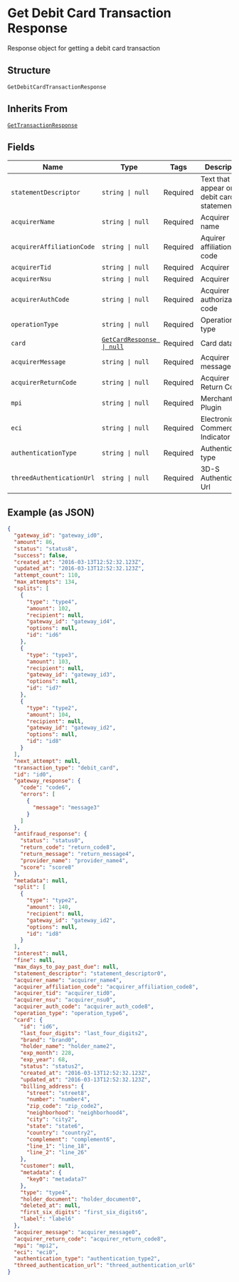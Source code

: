 
# Get Debit Card Transaction Response

Response object for getting a debit card transaction

## Structure

`GetDebitCardTransactionResponse`

## Inherits From

[`GetTransactionResponse`](../../doc/models/get-transaction-response.md)

## Fields

| Name | Type | Tags | Description |
|  --- | --- | --- | --- |
| `statementDescriptor` | `string \| null` | Required | Text that will appear on the debit card's statement |
| `acquirerName` | `string \| null` | Required | Acquirer name |
| `acquirerAffiliationCode` | `string \| null` | Required | Aquirer affiliation code |
| `acquirerTid` | `string \| null` | Required | Acquirer TID |
| `acquirerNsu` | `string \| null` | Required | Acquirer NSU |
| `acquirerAuthCode` | `string \| null` | Required | Acquirer authorization code |
| `operationType` | `string \| null` | Required | Operation type |
| `card` | [`GetCardResponse \| null`](../../doc/models/get-card-response.md) | Required | Card data |
| `acquirerMessage` | `string \| null` | Required | Acquirer message |
| `acquirerReturnCode` | `string \| null` | Required | Acquirer Return Code |
| `mpi` | `string \| null` | Required | Merchant Plugin |
| `eci` | `string \| null` | Required | Electronic Commerce Indicator (ECI) |
| `authenticationType` | `string \| null` | Required | Authentication type |
| `threedAuthenticationUrl` | `string \| null` | Required | 3D-S Authentication Url |

## Example (as JSON)

```json
{
  "gateway_id": "gateway_id0",
  "amount": 86,
  "status": "status8",
  "success": false,
  "created_at": "2016-03-13T12:52:32.123Z",
  "updated_at": "2016-03-13T12:52:32.123Z",
  "attempt_count": 110,
  "max_attempts": 134,
  "splits": [
    {
      "type": "type4",
      "amount": 102,
      "recipient": null,
      "gateway_id": "gateway_id4",
      "options": null,
      "id": "id6"
    },
    {
      "type": "type3",
      "amount": 103,
      "recipient": null,
      "gateway_id": "gateway_id3",
      "options": null,
      "id": "id7"
    },
    {
      "type": "type2",
      "amount": 104,
      "recipient": null,
      "gateway_id": "gateway_id2",
      "options": null,
      "id": "id8"
    }
  ],
  "next_attempt": null,
  "transaction_type": "debit_card",
  "id": "id0",
  "gateway_response": {
    "code": "code6",
    "errors": [
      {
        "message": "message3"
      }
    ]
  },
  "antifraud_response": {
    "status": "status0",
    "return_code": "return_code8",
    "return_message": "return_message4",
    "provider_name": "provider_name4",
    "score": "score8"
  },
  "metadata": null,
  "split": [
    {
      "type": "type2",
      "amount": 140,
      "recipient": null,
      "gateway_id": "gateway_id2",
      "options": null,
      "id": "id8"
    }
  ],
  "interest": null,
  "fine": null,
  "max_days_to_pay_past_due": null,
  "statement_descriptor": "statement_descriptor0",
  "acquirer_name": "acquirer_name4",
  "acquirer_affiliation_code": "acquirer_affiliation_code8",
  "acquirer_tid": "acquirer_tid0",
  "acquirer_nsu": "acquirer_nsu0",
  "acquirer_auth_code": "acquirer_auth_code8",
  "operation_type": "operation_type6",
  "card": {
    "id": "id6",
    "last_four_digits": "last_four_digits2",
    "brand": "brand0",
    "holder_name": "holder_name2",
    "exp_month": 228,
    "exp_year": 68,
    "status": "status2",
    "created_at": "2016-03-13T12:52:32.123Z",
    "updated_at": "2016-03-13T12:52:32.123Z",
    "billing_address": {
      "street": "street8",
      "number": "number4",
      "zip_code": "zip_code2",
      "neighborhood": "neighborhood4",
      "city": "city2",
      "state": "state6",
      "country": "country2",
      "complement": "complement6",
      "line_1": "line_18",
      "line_2": "line_26"
    },
    "customer": null,
    "metadata": {
      "key0": "metadata7"
    },
    "type": "type4",
    "holder_document": "holder_document0",
    "deleted_at": null,
    "first_six_digits": "first_six_digits6",
    "label": "label6"
  },
  "acquirer_message": "acquirer_message0",
  "acquirer_return_code": "acquirer_return_code8",
  "mpi": "mpi2",
  "eci": "eci0",
  "authentication_type": "authentication_type2",
  "threed_authentication_url": "threed_authentication_url6"
}
```

